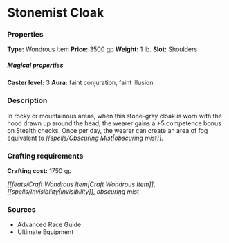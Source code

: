 ﻿---
Title: "Stonemist Cloak"
Type: "Wondrous Item"
Price: "3500 gp"
Weight: "1 lb."
Slot: "Shoulders"
Caster level: "3"
Aura: "faint conjuration, faint illusion"
Description: |
  "In rocky or mountainous areas, when this stone-gray cloak is worn with the hood drawn up around the head, the wearer gains a +5 competence bonus on Stealth checks. Once per day, the wearer can create an area of fog equivalent to _obscuring mist_."
Crafting cost: "1750 gp"
Sources: "['Advanced Race Guide', 'Ultimate Equipment']"
---

# Stonemist Cloak

### Properties

**Type:** Wondrous Item **Price:** 3500 gp **Weight:** 1 lb. **Slot:** Shoulders

##### Magical properties

**Caster level:** 3 **Aura:** faint conjuration, faint illusion

### Description

In rocky or mountainous areas, when this stone-gray cloak is worn with the hood drawn up around the head, the wearer gains a +5 competence bonus on Stealth checks. Once per day, the wearer can create an area of fog equivalent to _[[spells/Obscuring Mist|obscuring mist]]_.

### Crafting requirements

**Crafting cost:** 1750 gp

_[[feats/Craft Wondrous Item|Craft Wondrous Item]]_, _[[spells/Invisibility|invisibility]]_, _obscuring mist_

### Sources

* Advanced Race Guide
* Ultimate Equipment